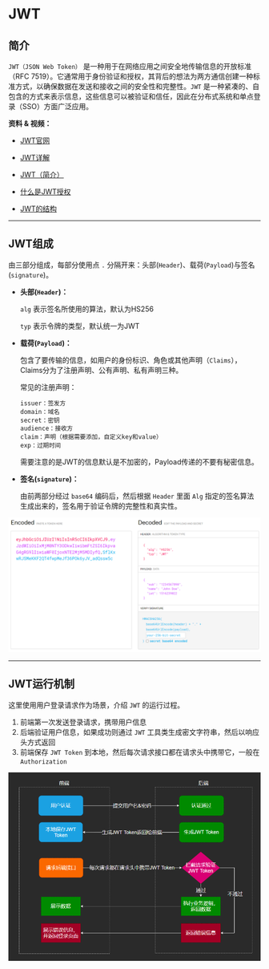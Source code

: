 # JWT

## 简介

`JWT（JSON Web Token）` 是一种用于在网络应用之间安全地传输信息的开放标准（RFC 7519）。它通常用于身份验证和授权，其背后的想法为两方通信创建一种标准方式，以确保数据在发送和接收之间的安全性和完整性。`JWT` 是一种紧凑的、自包含的方式来表示信息，这些信息可以被验证和信任，因此在分布式系统和单点登录（SSO）方面广泛应用。

**资料 & 视频：**

* [JWT官网](https://jwt.io/)
* [JWT详解](https://blog.csdn.net/weixin_45070175/article/details/118559272?ops_request_misc=%257B%2522request%255Fid%2522%253A%2522169484436516800197078733%2522%252C%2522scm%2522%253A%252220140713.130102334..%2522%257D&request_id=169484436516800197078733&biz_id=0&utm_medium=distribute.pc_search_result.none-task-blog-2~blog~top_positive~default-1-118559272-null-null.268^v1^control&utm_term=jwt&spm=1018.2226.3001.4450)
* [JWT（简介）](https://blog.csdn.net/qq_65345936/article/details/126919537?ops_request_misc=&request_id=&biz_id=102&utm_term=jwt&utm_medium=distribute.pc_search_result.none-task-blog-2~blog~sobaiduweb~default-0-126919537.142^v94^chatsearchT3_1&spm=1018.2226.3001.4450)

* [什么是JWT授权](https://www.youtube.com/watch?v=soGRyl9ztjI)

* [JWT的结构](https://www.youtube.com/watch?v=_XbXkVdoG_0)

------





## JWT组成

由三部分组成，每部分使用点 `.` 分隔开来：头部(`Header`)、载荷(`Payload`)与签名(`signature`)。

* **头部(`Header`)：**

  `alg` 表示签名所使用的算法，默认为HS256

  `typ` 表示令牌的类型，默认统一为JWT

* **载荷(`Payload`)：**

  包含了要传输的信息，如用户的身份标识、角色或其他声明（`Claims`），Claims分为了注册声明、公有声明、私有声明三种。

  常见的注册声明：

  ```kotlin
  issuer：签发方
  domain：域名
  secret：密钥
  audience：接收方
  claim：声明（根据需要添加，自定义key和value）
  exp：过期时间
  ```

  需要注意的是JWT的信息默认是不加密的，Payload传递的不要有秘密信息。

* **签名(`signature`)：**

  由前两部分经过 `base64` 编码后，然后根据 `Header` 里面 `Alg` 指定的签名算法生成出来的，签名用于验证令牌的完整性和真实性。

<img src="JWT/image-20230916134357032.png" alt="image-20230916134357032"  />

------





## JWT运行机制

这里使用用户登录请求作为场景，介绍 `JWT` 的运行过程。

1. 前端第一次发送登录请求，携带用户信息
2. 后端验证用户信息，如果成功则通过 `JWT` 工具类生成密文字符串，然后以响应头方式返回
3. 前端保存 `JWT Token` 到本地，然后每次请求接口都在请求头中携带它，一般在 `Authorization` 

![img](JWT/900b3e81f832b2f08c2e8aabb540536a.png)







